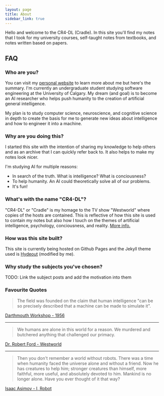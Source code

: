 ```yaml
---
layout: page
title: About
sidebar_link: true
---
```


Hello and welcome to the CR4-DL (Cradle). In this site you'll find my notes that I
took for my university courses, self-taught notes from textbooks, and notes
written based on papers.

## FAQ
### Who are you?
You can visit my [personal website](https://brianpho.com/HTML/about.html) to learn more 
about me but here's the summary. I'm currently an undergraduate student studying 
software engineering at the University of Calgary. My dream (and goal) is to become an AI
researcher who helps push humanity to the creation of artificial general intelligence.

My plan is to study computer science, neuroscience, and cognitive science in depth to 
create the basis for me to generate new ideas about intelligence and how to 
engineer it into a machine.

### Why are you doing this?
I started this site with the intention of sharing my knowledge to help others and as
an archive that I can quickly refer back to. It also helps to make my notes look nicer.

I'm studying AI for multiple reasons:
  * In search of the truth. What is intelligence? What is conciousness?
  * To help humanity. An AI could theoretically solve all of our problems.
  * It's fun!

### What's with the name "CR4-DL"?
"CR4-DL" or "Cradle" is my homage to the TV show "Westworld" where copies
of the hosts are contained. This is reflective of how this site is used to
contain my notes but also how I touch on the themes of artificial intelligence,
psychology, conciousness, and reality. [More info.](http://westworld.wikia.com/wiki/Cradle)

### How was this site built?
This site is currently being hosted on Github Pages and the Jekyll theme used is
[Hydeout](https://github.com/fongandrew/hydeout) (modified by me).

### Why study the subjects you've chosen?
TODO: Link the subject posts and add the motivation into them

### Favourite Quotes
> The field was founded on the claim that human intelligence "can be so precisely 
> described that a machine can be made to simulate it".

[Darthmouth Workshop - 1956](https://en.wikipedia.org/wiki/Dartmouth_workshop)

---

> We humans are alone in this world for a reason. 
> We murdered and butchered anything that challenged our primacy.

[Dr. Robert Ford - Westworld](https://quotecatalog.com/quotes/tv/westworld/)

---

> Then you don't remember a world without robots. 
> There was a time when humanity faced the universe alone and without a friend. 
> Now he has creatures to help him; stronger creatures than himself, more faithful, more useful, and absolutely devoted to him. 
> Mankind is no longer alone. Have you ever thought of it that way?

[Isaac Asimov - I, Robot](https://www.goodreads.com/book/show/41804.I_Robot)
